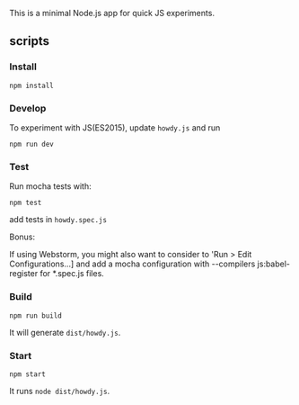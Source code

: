 This is a minimal Node.js app for quick JS experiments.

## scripts
### Install
```
npm install
```

### Develop
To experiment with JS(ES2015), update `howdy.js` and run

```
npm run dev
```

### Test
Run mocha tests with:

```
npm test
```

add tests in `howdy.spec.js`

Bonus:

If using Webstorm, you might also want to consider to 'Run > Edit Configurations...] and add a mocha configuration with --compilers js:babel-register for *.spec.js files.


### Build
```
npm run build
```

It will generate `dist/howdy.js`.

### Start
```
npm start
```

It runs `node dist/howdy.js`.
